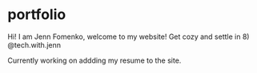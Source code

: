 # portfolio
Hi! I am Jenn Fomenko, welcome to my website! Get cozy and settle in 8) @tech.with.jenn


Currently working on addding my resume to the site.
